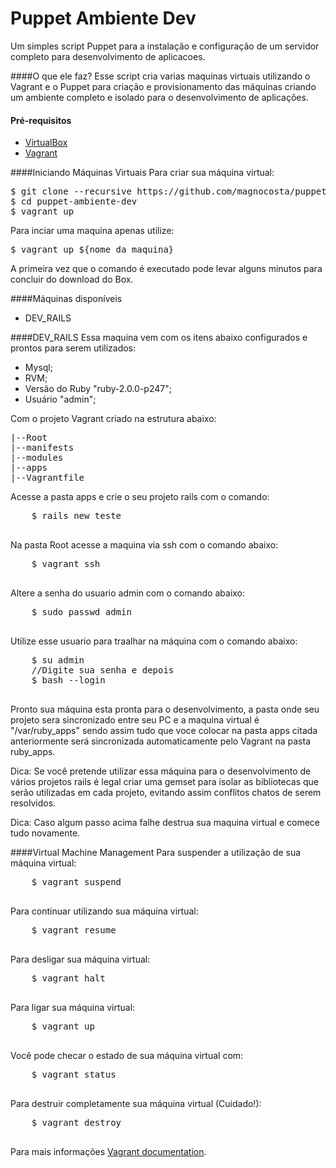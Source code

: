 Puppet Ambiente Dev
===================
Um simples script Puppet para a instalação e configuração de um servidor completo para desenvolvimento de aplicacoes.

####O que ele faz?
Esse script cria varias maquinas virtuais utilizando o Vagrant e o Puppet para criação e provisionamento das máquinas criando um ambiente completo e isolado para o desenvolvimento de aplicações.

#### Pré-requisitos

* [VirtualBox](https://www.virtualbox.org)
* [Vagrant](http://vagrantup.com)

####Iniciando Máquinas Virtuais
Para criar sua máquina virtual:
<pre>
$ git clone --recursive https://github.com/magnocosta/puppet-ambiente-dev.git
$ cd puppet-ambiente-dev
$ vagrant up
</pre>

Para inciar uma maquina apenas utilize:
<pre>
$ vagrant up ${nome_da_maquina}
</pre>

A primeira vez que o comando é executado pode levar alguns minutos para concluir do download do Box.

####Máquinas disponíveis
* DEV_RAILS

####DEV_RAILS
Essa maquina vem com os itens abaixo configurados e prontos para serem utilizados:
  
* Mysql;
* RVM;
* Versão do Ruby "ruby-2.0.0-p247";
* Usuário "admin";
  
Com o projeto Vagrant criado na estrutura abaixo:
<pre>
|--Root
|--manifests
|--modules
|--apps
|--Vagrantfile
</pre>

Acesse a pasta apps e crie o seu projeto rails com o comando:
  <pre>
    $ rails new teste
  </pre>
  
  Na pasta Root acesse a maquina via ssh com o comando abaixo:
  <pre>
    $ vagrant ssh
  </pre>
  
  Altere a senha do usuario admin com o comando abaixo:
  <pre>
    $ sudo passwd admin
  </pre>

  Utilize esse usuario para traalhar na máquina com o comando abaixo:
  <pre>
    $ su admin
    //Digite sua senha e depois
    $ bash --login
  </pre>
  
  Pronto sua máquina esta pronta para o desenvolvimento, a pasta onde seu projeto sera sincronizado entre seu PC e a maquina virtual é "/var/ruby_apps" sendo assim tudo que voce colocar na pasta apps citada anteriormente será sincronizada automaticamente pelo Vagrant na pasta ruby_apps.
  
  Dica: Se você pretende utilizar essa máquina para o desenvolvimento de vários projetos rails é legal criar uma gemset para isolar as bibliotecas que serão utilizadas em cada projeto, evitando assim conflitos chatos de serem resolvidos. 
  
  Dica: Caso algum passo acima falhe destrua sua maquina virtual e comece tudo novamente.
  
  
####Virtual Machine Management
  Para suspender a utilização de sua máquina virtual:
  <pre>
    $ vagrant suspend
  </pre>
  
  Para continuar utilizando sua máquina virtual:
  <pre>
    $ vagrant resume
  </pre>
  
  Para desligar sua máquina virtual:
  <pre>
    $ vagrant halt
  </pre>
  
  Para ligar sua máquina virtual:
  <pre>
    $ vagrant up
  </pre>

  Você pode checar o estado de sua máquina virtual com:
  <pre>
    $ vagrant status
  </pre>
  
  Para destruir completamente sua máquina virtual (Cuidado!):
  <pre>
    $ vagrant destroy
  </pre>
  
  Para mais informações [Vagrant documentation](http://vagrantup.com/v1/docs/index.html).
